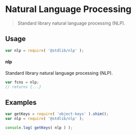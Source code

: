 # Natural Language Processing

> Standard library natural language processing (NLP).

<section class="usage">

## Usage

```javascript
var nlp = require( '@stdlib/nlp' );
```

#### nlp

Standard library natural language processing (NLP).

```javascript
var fcns = nlp;
// returns {...}
```

</section>

<!-- /.usage -->

<section class="examples">

## Examples

<!-- TODO: better examples -->

<!-- eslint no-undef: "error" -->

```javascript
var getKeys = require( 'object-keys' ).shim();
var nlp = require( '@stdlib/nlp' );

console.log( getKeys( nlp ) );
```

</section>

<!-- /.examples -->

<section class="links">

</section>

<!-- /.links -->
